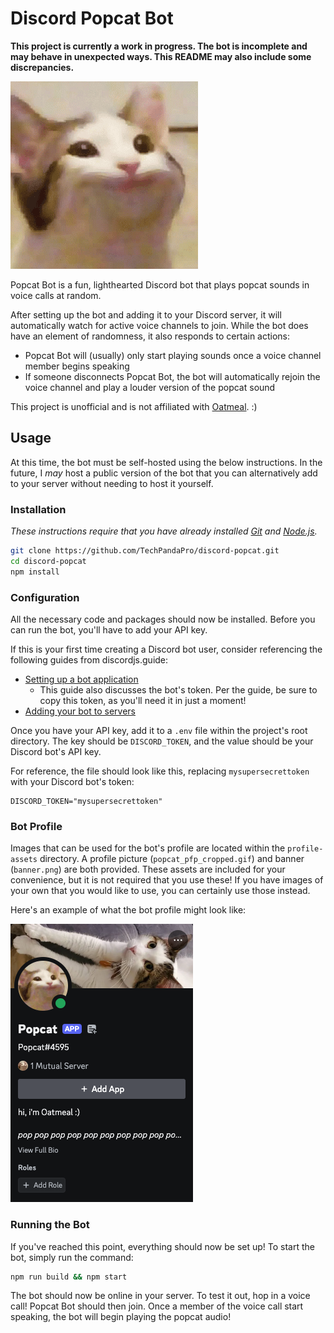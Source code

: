 # Discord Popcat Bot

**This project is currently a work in progress. The bot is incomplete and may behave in unexpected ways. This README may also include some discrepancies.**

![Popcat](profile_assets/popcat_pfp_cropped.gif)

Popcat Bot is a fun, lighthearted Discord bot that plays popcat sounds in voice calls at random.

After setting up the bot and adding it to your Discord server, it will automatically watch for active voice channels to join. While the bot does have an element of randomness, it also responds to certain actions:

- Popcat Bot will (usually) only start playing sounds once a voice channel member begins speaking
- If someone disconnects Popcat Bot, the bot will automatically rejoin the voice channel and play a louder version of the popcat sound

This project is unofficial and is not affiliated with [Oatmeal](https://www.instagram.com/oatmealpopcat/). :)

## Usage

At this time, the bot must be self-hosted using the below instructions. In the future, I _may_ host a public version of the bot that you can alternatively add to your server without needing to host it yourself.

### Installation

_These instructions require that you have already installed [Git](https://git-scm.com/downloads) and [Node.js](https://nodejs.org/en/download/package-manager)._

```bash
git clone https://github.com/TechPandaPro/discord-popcat.git
cd discord-popcat
npm install
```

### Configuration

All the necessary code and packages should now be installed. Before you can run the bot, you'll have to add your API key.

If this is your first time creating a Discord bot user, consider referencing the following guides from discordjs.guide:

- [Setting up a bot application](https://discordjs.guide/preparations/setting-up-a-bot-application.html)
  - This guide also discusses the bot's token. Per the guide, be sure to copy this token, as you'll need it in just a moment!
- [Adding your bot to servers](https://discordjs.guide/preparations/adding-your-bot-to-servers.html)

Once you have your API key, add it to a `.env` file within the project's root directory. The key should be `DISCORD_TOKEN`, and the value should be your Discord bot's API key.

For reference, the file should look like this, replacing `mysupersecrettoken` with your Discord bot's token:

```
DISCORD_TOKEN="mysupersecrettoken"
```

### Bot Profile

Images that can be used for the bot's profile are located within the `profile-assets` directory. A profile picture (`popcat_pfp_cropped.gif`) and banner (`banner.png`) are both provided. These assets are included for your convenience, but it is not required that you use these! If you have images of your own that you would like to use, you can certainly use those instead.

Here's an example of what the bot profile might look like:

![Bot profile](bot_profile.png)

### Running the Bot

If you've reached this point, everything should now be set up! To start the bot, simply run the command:

```bash
npm run build && npm start
```

The bot should now be online in your server. To test it out, hop in a voice call! Popcat Bot should then join. Once a member of the voice call start speaking, the bot will begin playing the popcat audio!
